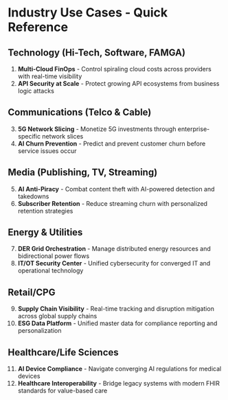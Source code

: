# Industry Use Cases - Quick Reference

## Technology (Hi-Tech, Software, FAMGA)
1. **Multi-Cloud FinOps** - Control spiraling cloud costs across providers with real-time visibility
2. **API Security at Scale** - Protect growing API ecosystems from business logic attacks

## Communications (Telco & Cable)
3. **5G Network Slicing** - Monetize 5G investments through enterprise-specific network slices
4. **AI Churn Prevention** - Predict and prevent customer churn before service issues occur

## Media (Publishing, TV, Streaming)
5. **AI Anti-Piracy** - Combat content theft with AI-powered detection and takedowns
6. **Subscriber Retention** - Reduce streaming churn with personalized retention strategies

## Energy & Utilities
7. **DER Grid Orchestration** - Manage distributed energy resources and bidirectional power flows
8. **IT/OT Security Center** - Unified cybersecurity for converged IT and operational technology

## Retail/CPG
9. **Supply Chain Visibility** - Real-time tracking and disruption mitigation across global supply chains
10. **ESG Data Platform** - Unified master data for compliance reporting and personalization

## Healthcare/Life Sciences
11. **AI Device Compliance** - Navigate converging AI regulations for medical devices
12. **Healthcare Interoperability** - Bridge legacy systems with modern FHIR standards for value-based care